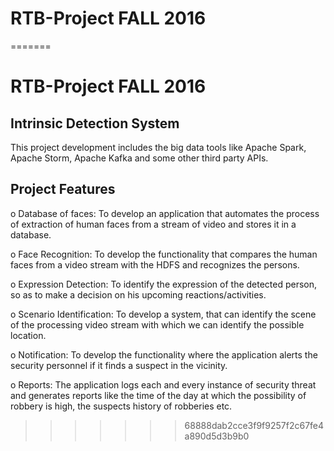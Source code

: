 # RTB-Project FALL 2016
=======
# RTB-Project FALL 2016
## Intrinsic Detection System

This project development includes the big data tools like Apache Spark, Apache Storm, Apache Kafka and some other third party APIs.

## Project Features

o	Database of faces: To develop an application that automates the process of extraction of human faces from a stream of video and stores it in a database. 

o	Face Recognition: To develop the functionality that compares the human faces from a video stream with the HDFS and recognizes the persons. 

o	Expression Detection: To identify the expression of the detected person, so as to make a decision on his upcoming reactions/activities.

o	Scenario Identification: To develop a system, that can identify the scene of the processing video stream with which we can identify the possible location.

o	Notification: To develop the functionality where the application alerts the security personnel if it finds a suspect in the vicinity.

o	Reports: The application logs each and every instance of security threat and generates reports like the time of the day at which the possibility of robbery is high, the suspects history of robberies etc.

>>>>>>> 68888dab2cce3f9f9257f2c67fe4a890d5d3b9b0
